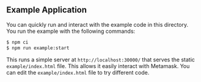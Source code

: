 ## <a name="example"></a> Example Application

You can quickly run and interact with the example code in this directory. You run the example with the following commands:

```bash
$ npm ci
$ npm run example:start
```

This runs a simple server at `http://localhost:30000/` that serves the static `example/index.html` file. This allows it easily interact with Metamask. You can edit the `example/index.html` file to try different code.
